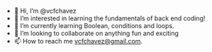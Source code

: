 - 👋 Hi, I’m @vcfchavez
- 👀 I’m interested in learning the fundamentals of back end coding!
- 🌱 I’m currently learning Boolean, conditions and loops.
- 💞️ I’m looking to collaborate on anything fun and exciting
- 📫 How to reach me vcfchavez@gmail.com.

<!---
vcfchavez/vcfchavez is a ✨ special ✨ repository because its `README.md` (this file) appears on your GitHub profile.
You can click the Preview link to take a look at your changes.
--->
